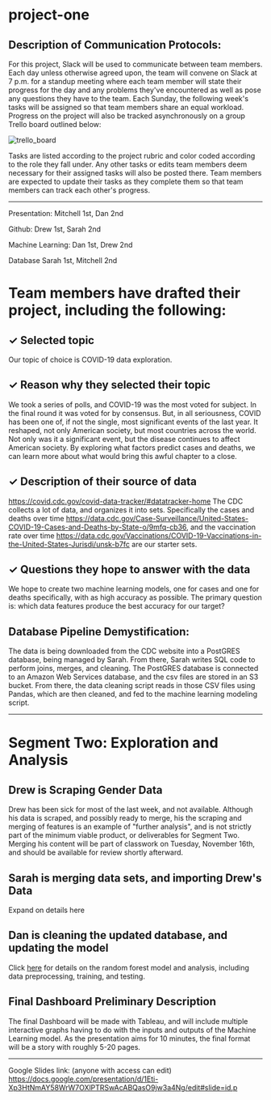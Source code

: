 # project-one

## Description of Communication Protocols: 

For this project, Slack will be used to communicate between team members. Each day unless otherwise agreed upon, the team will convene on Slack at 7 p.m. for a standup meeting where each team member will state their progress for the day and any problems they've encountered as well as pose any questions they have to the team. Each Sunday, the following week's tasks will be assigned so that team members share an equal workload. Progress on the project will also be tracked asynchronously on a group Trello board outlined below:

![trello_board](https://github.com/deklund76/project-one/blob/main/Resources/Trello.png)

Tasks are listed according to the project rubric and color coded according to the role they fall under. Any other tasks or edits team members deem necessary for their assigned tasks will also be posted there. Team members are expected to update their tasks as they complete them so that team members can track each other's progress.

-----------------------------------------------------
Presentation: Mitchell 1st, Dan 2nd

Github: Drew 1st, Sarah 2nd

Machine Learning: Dan 1st, Drew 2nd

Database Sarah 1st, Mitchell 2nd

# Team members have drafted their project, including the following:
## ✓ Selected topic

Our topic of choice is COVID-19 data exploration.

## ✓ Reason why they selected their topic

We took a series of polls, and COVID-19 was the most voted for subject. In the final round it was voted for by consensus. But, in all seriousness, COVID has been one of, if not the single, most significant events of the last year. It reshaped, not only American society, but most countries across the world. Not only was it a significant event, but the disease continues to affect American society. By exploring what factors predict cases and deaths, we can learn more about what would bring this awful chapter to a close.

## ✓ Description of their source of data

https://covid.cdc.gov/covid-data-tracker/#datatracker-home The CDC collects a lot of data, and organizes it into sets. Specifically the cases and deaths over time https://data.cdc.gov/Case-Surveillance/United-States-COVID-19-Cases-and-Deaths-by-State-o/9mfq-cb36, and the vaccination rate over time https://data.cdc.gov/Vaccinations/COVID-19-Vaccinations-in-the-United-States-Jurisdi/unsk-b7fc are our starter sets.

## ✓ Questions they hope to answer with the data

We hope to create two machine learning models, one for cases and one for deaths specifically, with as high accuracy as possible. The primary question is: which data features produce the best accuracy for our target?

## Database Pipeline Demystification:

The data is being downloaded from the CDC website into a PostGRES database, being managed by Sarah. From there, Sarah writes SQL code to perform joins, merges, and cleaning. The PostGRES database is connected to an Amazon Web Services database, and the csv files are stored in an S3 bucket. From there, the data cleaning script reads in those CSV files using Pandas, which are then cleaned, and fed to the machine learning modeling script.

------------------------------------------------------------------------------------------------------------------------
# Segment Two: Exploration and Analysis

## Drew is Scraping Gender Data
Drew has been sick for most of the last week, and not available. Although his data is scraped, and possibly ready to merge, his the scraping and merging of features is an example of "further analysis", and is not strictly part of the minimum viable product, or deliverables for Segment Two. Merging his content will be part of classwork on Tuesday, November 16th, and should be available for review shortly afterward.

## Sarah is merging data sets, and importing Drew's Data
Expand on details here

## Dan is cleaning the updated database, and updating the model

Click [here](https://github.com/deklund76/project-one/blob/main/MLmodel.md ) for details on the random forest model and analysis, including data preprocessing, training, and testing. 

## Final Dashboard Preliminary Description
The final Dashboard will be made with Tableau, and will include multiple interactive graphs having to do with the inputs and outputs of the Machine Learning model. As the presentation aims for 10 minutes, the final format will be a story with roughly 5-20 pages.

-----------------------------------------------------------------------------------------------------------------------------
Google Slides link: (anyone with access can edit)
https://docs.google.com/presentation/d/1Eti-Xp3HtNmAY58WrW7OXlPTRSwAcABQasO9jw3a4Ng/edit#slide=id.p
